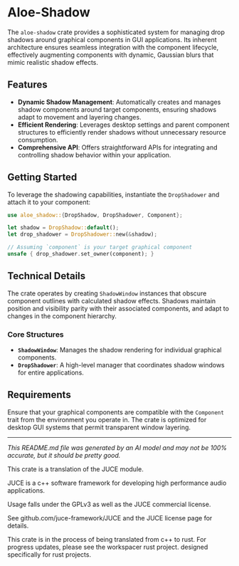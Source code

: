 # Aloe-Shadow

The `aloe-shadow` crate provides a sophisticated system for managing drop shadows around graphical components in GUI applications. Its inherent architecture ensures seamless integration with the component lifecycle, effectively augmenting components with dynamic, Gaussian blurs that mimic realistic shadow effects.

## Features
- **Dynamic Shadow Management**: Automatically creates and manages shadow components around target components, ensuring shadows adapt to movement and layering changes.
- **Efficient Rendering**: Leverages desktop settings and parent component structures to efficiently render shadows without unnecessary resource consumption.
- **Comprehensive API**: Offers straightforward APIs for integrating and controlling shadow behavior within your application.

## Getting Started
To leverage the shadowing capabilities, instantiate the `DropShadower` and attach it to your component:

```rust
use aloe_shadow::{DropShadow, DropShadower, Component};

let shadow = DropShadow::default();
let drop_shadower = DropShadower::new(&shadow);

// Assuming `component` is your target graphical component
unsafe { drop_shadower.set_owner(component); }
```

## Technical Details
The crate operates by creating `ShadowWindow` instances that obscure component outlines with calculated shadow effects. Shadows maintain position and visibility parity with their associated components, and adapt to changes in the component hierarchy.

### Core Structures
- **`ShadowWindow`**: Manages the shadow rendering for individual graphical components.
- **`DropShadower`**: A high-level manager that coordinates shadow windows for entire applications.

## Requirements
Ensure that your graphical components are compatible with the `Component` trait from the environment you operate in. The crate is optimized for desktop GUI systems that permit transparent window layering.

---

*This README.md file was generated by an AI model and may not be 100% accurate, but it should be pretty good.*

This crate is a translation of the JUCE module.

JUCE is a c++ software framework for developing high performance audio applications.

Usage falls under the GPLv3 as well as the JUCE commercial license.

See github.com/juce-framework/JUCE and the JUCE license page for details.

This crate is in the process of being translated from c++ to rust. For progress updates, please see the workspacer rust project. designed specifically for rust projects.
